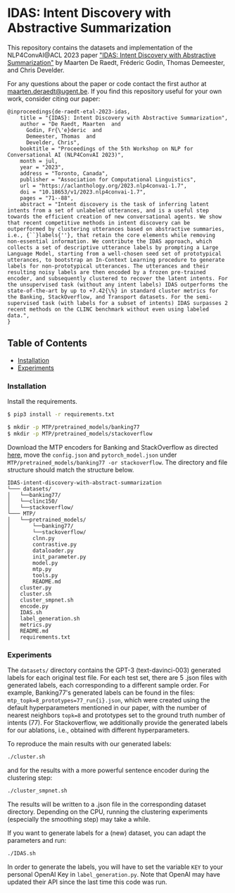 # IDAS: Intent Discovery with Abstractive Summarization
This repository contains the datasets and implementation of the NLP4ConvAI@ACL 2023 paper
["IDAS: Intent Discovery with Abstractive Summarization"](https://aclanthology.org/2023.nlp4convai-1.7/) by Maarten De Raedt, Fréderic Godin, Thomas Demeester, and Chris Develder.

For any questions about the paper or code contact the first author at [maarten.deraedt@ugent.be](mailto:maarten.deraedt@ugent.be).
If you find this repository useful for your own work, consider citing our paper:

````
@inproceedings{de-raedt-etal-2023-idas,
    title = "{IDAS}: Intent Discovery with Abstractive Summarization",
    author = "De Raedt, Maarten  and
      Godin, Fr{\'e}deric  and
      Demeester, Thomas  and
      Develder, Chris",
    booktitle = "Proceedings of the 5th Workshop on NLP for Conversational AI (NLP4ConvAI 2023)",
    month = jul,
    year = "2023",
    address = "Toronto, Canada",
    publisher = "Association for Computational Linguistics",
    url = "https://aclanthology.org/2023.nlp4convai-1.7",
    doi = "10.18653/v1/2023.nlp4convai-1.7",
    pages = "71--88",
    abstract = "Intent discovery is the task of inferring latent intents from a set of unlabeled utterances, and is a useful step towards the efficient creation of new conversational agents. We show that recent competitive methods in intent discovery can be outperformed by clustering utterances based on abstractive summaries, i.e., {``}labels{''}, that retain the core elements while removing non-essential information. We contribute the IDAS approach, which collects a set of descriptive utterance labels by prompting a Large Language Model, starting from a well-chosen seed set of prototypical utterances, to bootstrap an In-Context Learning procedure to generate labels for non-prototypical utterances. The utterances and their resulting noisy labels are then encoded by a frozen pre-trained encoder, and subsequently clustered to recover the latent intents. For the unsupervised task (without any intent labels) IDAS outperforms the state-of-the-art by up to +7.42{\%} in standard cluster metrics for the Banking, StackOverflow, and Transport datasets. For the semi-supervised task (with labels for a subset of intents) IDAS surpasses 2 recent methods on the CLINC benchmark without even using labeled data.",
}
````
## Table of Contents
- [Installation](#installation)
- [Experiments](#experiment)


### Installation
Install the requirements.
```bash
$ pip3 install -r requirements.txt
```

```bash
$ mkdir -p MTP/pretrained_models/banking77
$ mkdir -p MTP/pretrained_models/stackoverflow
```

Download the MTP encoders for Banking and StackOverflow as directed [here](https://github.com/fanolabs/NID_ACLARR2022#download-external-pretrained-models), move the ``config.json`` and ``pytorch_model.json`` under ``MTP/pretrained_models/banking77 -or stackoverflow``.
The directory and file structure should match the structure below.
```
IDAS-intent-discovery-with-abstract-summarization
└─── datasets/   
│   └──banking77/
│   └──clinc150/
│   └──stackoverflow/
└─── MTP/   
│   └──pretrained_models/
│       └──banking77/
│       └──stackoverflow/
│       clnn.py
│       contrastive.py
│       dataloader.py
│       init_parameter.py
│       model.py
│       mtp.py
│       tools.py
│       README.md
│   cluster.py
│   cluster.sh
│   cluster_smpnet.sh
│   encode.py
│   IDAS.sh
│   label_generation.sh
│   metrics.py
│   README.md
│   requirements.txt
```

### Experiments
The `datasets/` directory contains the GPT-3 (text-davinci-003) generated labels for each original test file. 
For each test set, there are 5 .json files with generated labels, each corresponding to a different sample order. 
For example, Banking77's generated labels can be found in the files: `mtp_topk=8_prototypes=77_run{i}.json`, 
which were created using the default hyperparameters mentioned in our paper, with the number of nearest neighbors `topk=8`
and prototypes set to the ground truth number of intents (77). For Stackoverflow, we additionally provide the generated labels for our ablations, i.e., 
obtained with different hyperparameters.

To reproduce the main results with our generated labels:
```bash
./cluster.sh
```
and for the results with a more powerful sentence encoder during the clustering step: 
```bash
./cluster_smpnet.sh
```
The results will be written to a .json file in the corresponding dataset directory. 
Depending on the CPU, running the clustering experiments (especially the smoothing step) may take a while.

If you want to generate labels for a (new) dataset, you can adapt the parameters and run:
```bash
./IDAS.sh
```
In order to generate the labels, you will have to set the variable ``KEY`` to your personal OpenAI Key in ``label_generation.py``.
Note that OpenAI may have updated their API since the last time this code was run. 
